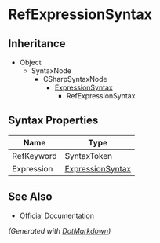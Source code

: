 # RefExpressionSyntax

## Inheritance

* Object
  * SyntaxNode
    * CSharpSyntaxNode
      * [ExpressionSyntax](ExpressionSyntax.md)
        * RefExpressionSyntax

## Syntax Properties

| Name       | Type                                    |
| ---------- | --------------------------------------- |
| RefKeyword | SyntaxToken                             |
| Expression | [ExpressionSyntax](ExpressionSyntax.md) |

## See Also

* [Official Documentation](https://docs.microsoft.com/en-us/dotnet/api/microsoft.codeanalysis.csharp.syntax.refexpressionsyntax)


*\(Generated with [DotMarkdown](http://github.com/JosefPihrt/DotMarkdown)\)*